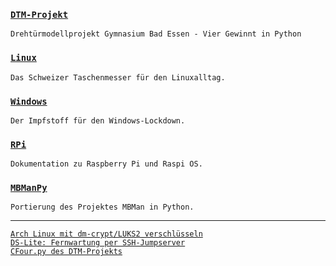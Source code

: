 ### [`DTM-Projekt`](https://github.com/orgs/DTM-Projekt)
`Drehtürmodellprojekt Gymnasium Bad Essen - Vier Gewinnt in Python`

### [`Linux`](https://github.com/ingank/Linux/)
`Das Schweizer Taschenmesser für den Linuxalltag.`

### [`Windows`](https://github.com/ingank/Windows/)
`Der Impfstoff für den Windows-Lockdown.`

### [`RPi`](https://github.com/ingank/RPi/)
`Dokumentation zu Raspberry Pi und Raspi OS.`

### [`MBManPy`](https://github.com/ingank/MBManPy/)
`Portierung des Projektes MBMan in Python.`

---

[`Arch Linux mit dm-crypt/LUKS2 verschlüsseln`](https://github.com/ingank/Linux/blob/master/how2_arch-on-dm-crypt-luks2.md)<br>
[`DS-Lite: Fernwartung per SSH-Jumpserver`](https://github.com/ingank/Linux/blob/master/how2_dslite-ssh-jumpserver.md)<br>
[`CFour.py des DTM-Projekts`](https://github.com/DTM-Projekt/CFour/blob/main/CFour.py)
